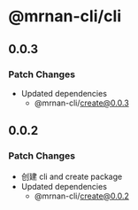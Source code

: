 # @mrnan-cli/cli

## 0.0.3

### Patch Changes

- Updated dependencies
  - @mrnan-cli/create@0.0.3

## 0.0.2

### Patch Changes

- 创建 cli and create package
- Updated dependencies
  - @mrnan-cli/create@0.0.2
